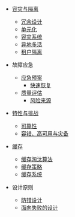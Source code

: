   - [容灾与隔离](/容灾与隔离/README.md)
    - [冗余设计](/容灾与隔离/冗余设计.md)
    - [单元化](/容灾与隔离/单元化.md)
    - [容灾系统](/容灾与隔离/容灾系统.md)
    - [异地多活](/容灾与隔离/异地多活.md)
    - [租户隔离](/容灾与隔离/租户隔离.md)
  - 故障应急
    - [应急预案](/故障应急/应急预案/README.md)
      - [快速恢复](/故障应急/应急预案/快速恢复.md)
    - [质量评估](/故障应急/质量评估/README.md)
      - [风险来源](/故障应急/质量评估/风险来源.md)
  - [特性与挑战](/特性与挑战/README.md)
    - [可靠性](/特性与挑战/可靠性.md)
    - [容错、高可用与灾备](/特性与挑战/容错、高可用与灾备.md)
  - [缓存](/缓存/README.md)
    - [缓存淘汰算法](/缓存/缓存淘汰算法.md)
    - [缓存策略](/缓存/缓存策略.md)
    - [缓存系统](/缓存/缓存系统/README.md)
      
  - 设计原则
    - [防错设计](/设计原则/防错设计.md)
    - [面向失败的设计](/设计原则/面向失败的设计.md)